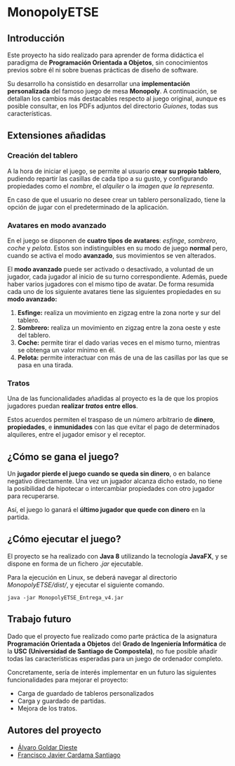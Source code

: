 # MonopolyETSE

## Introducción

Este proyecto ha sido realizado para aprender de forma didáctica el paradigma de __Programación Orientada a Objetos__, sin conocimientos previos sobre él ni sobre buenas prácticas de diseño de software.

Su desarrollo ha consistido en desarrollar una __implementación personalizada__ del famoso juego de mesa __Monopoly__. A continuación, se detallan los cambios más destacables respecto al juego original, aunque es posible consultar, en los PDFs adjuntos del directorio _Guiones_, todas sus características.

## Extensiones añadidas

### Creación del tablero

A la hora de iniciar el juego, se permite al usuario __crear su propio tablero__, pudiendo repartir las casillas de cada tipo a su gusto, y configurando propiedades como el _nombre_, el _alquiler_ o la _imagen que la representa_.

En caso de que el usuario no desee crear un tablero personalizado, tiene la opción de jugar con el predeterminado de la aplicación.

### Avatares en modo avanzado

En el juego se disponen de __cuatro tipos de avatares__: _esfinge_, _sombrero_, _coche_ y _pelota_. Estos son indistinguibles en su modo de juego __normal__ pero, cuando se activa el modo __avanzado__, sus movimientos se ven alterados.

El __modo avanzado__ puede ser activado o desactivado, a voluntad de un jugador, cada jugador al inicio de su turno correspondiente. Además, puede haber varios jugadores con el mismo tipo de avatar. De forma resumida cada uno de los siguiente avatares tiene las siguientes propiedades en su __modo avanzado:__

1. __Esfinge:__ realiza un movimiento en zigzag entre la zona norte y sur del tablero.
2. __Sombrero:__ realiza un movimiento en zigzag entre la zona oeste y este del tablero.
3. __Coche:__ permite tirar el dado varias veces en el mismo turno, mientras se obtenga un valor mínimo en él.
4. __Pelota:__ permite interactuar con más de una de las casillas por las que se pasa en una tirada.

### Tratos

Una de las funcionalidades añadidas al proyecto es la de que los propios jugadores puedan __realizar _tratos_ entre ellos__.

Estos acuerdos permiten el traspaso de un número arbitrario de __dinero__, __propiedades__, e __inmunidades__ con las que evitar el pago de determinados alquileres, entre el jugador emisor y el receptor.

## ¿Cómo se gana el juego?

Un __jugador pierde el juego cuando se queda sin dinero__, o en balance negativo directamente. Una vez un jugador alcanza dicho estado, no tiene la posibilidad de hipotecar o intercambiar propiedades con otro jugador para recuperarse.

Así, el juego lo ganará el __último jugador que quede con dinero__ en la partida.

## ¿Cómo ejecutar el juego?

El proyecto se ha realizado con __Java 8__ utilizando la tecnología __JavaFX__, y se dispone en forma de un fichero _.jar_ ejecutable.

Para la ejecución en Linux, se deberá navegar al directorio _MonopolyETSE/dist/_, y ejecutar el siguiente comando.

```
java -jar MonopolyETSE_Entrega_v4.jar
```

## Trabajo futuro

Dado que el proyecto fue realizado como parte práctica de la asignatura __Programación Orientada a Objetos__ del __Grado de Ingeniería Informática__ de la __USC (Universidad de Santiago de Compostela)__, no fue posible añadir todas las características esperadas para un juego de ordenador completo.

Concretamente, sería de interés implementar en un futuro las siguientes funcionalidades para mejorar el proyecto:

- Carga de guardado de tableros personalizados
- Carga y guardado de partidas.
- Mejora de los tratos.

## Autores del proyecto

* [Álvaro Goldar Dieste](//github.com/alvrogd)
* [Francisco Javier Cardama Santiago](//github.com/CardamaS99)
